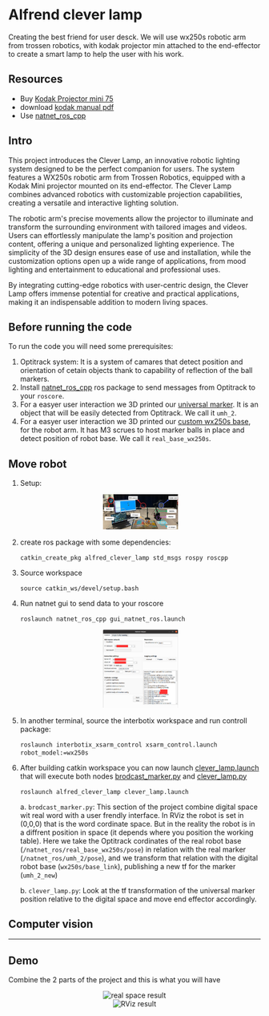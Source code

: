# AIfrend clever lamp
Creating the best friend for user desck. We will use wx250s robotic arm from trossen robotics, with kodak projector min attached to the end-effector to create a smart lamp to help the user with his work.

## Resources

- Buy [Kodak Projector mini 75](https://www.amazon.es/Proyector-ultraport%C3%A1til-pulgadas-recargable-integrado/dp/B078NCG82N/ref=sr_1_1_sspa?__mk_es_ES=%C3%85M%C3%85%C5%BD%C3%95%C3%91&crid=3S9FWZSE5RNKX&dib=eyJ2IjoiMSJ9.O8ucHWBeDVklyy4E2G41tBv8Ia-koCQlhFK2-Gaa-sfu27Qibdr6sjtje2vBBshUx0CzYE6RjgCFtxasghLWDDIU2orVaDq9UBfuy8Fgbt6y-cD9T7YY4B4xmdCXQINHssZoAu0IbHls-0fcyCdUTBtkNML2p2IcDDLb16Sl-fBh9IGZmtBXrpvIQOudGI3tpmXbGAN9PZPQL42tDny_-oY1NeIJ1Qwu9Nog4Lcj6VHFwG8UjK0ffjWMBQBGJ1QhjWz8JBp1HbcoFbzwWYb2BXxU-_6vTjoVKsnuKYXFLrc.HbABcLTElT1qpDQNPyOYGagCEX3jk-Wce0fHaSc58V8&dib_tag=se&keywords=kodak+projector&qid=1716604099&sprefix=kodak+projector%2Caps%2C132&sr=8-1-spons&sp_csd=d2lkZ2V0TmFtZT1zcF9hdGY&psc=1)
- download [kodak manual pdf](demos/kodak_manual.pdf)
- Use [natnet_ros_cpp](https://github.com/L2S-lab/natnet_ros_cpp)

## Intro

This project introduces the Clever Lamp, an innovative robotic lighting system designed to be the perfect companion for users. The system features a WX250s robotic arm from Trossen Robotics, equipped with a Kodak Mini projector mounted on its end-effector. The Clever Lamp combines advanced robotics with customizable projection capabilities, creating a versatile and interactive lighting solution.

The robotic arm's precise movements allow the projector to illuminate and transform the surrounding environment with tailored images and videos. Users can effortlessly manipulate the lamp's position and projection content, offering a unique and personalized lighting experience. The simplicity of the 3D design ensures ease of use and installation, while the customization options open up a wide range of applications, from mood lighting and entertainment to educational and professional uses.

By integrating cutting-edge robotics with user-centric design, the Clever Lamp offers immense potential for creative and practical applications, making it an indispensable addition to modern living spaces.

## Before running the code

To run the code you will need some prerequisites:

1. Optitrack system: It is a system of camares that detect position and orientation of cetain objects thank to capability of reflection of the ball markers.
2. Install [natnet_ros_cpp](https://github.com/L2S-lab/natnet_ros_cpp) ros package to send messages from Optitrack to your `roscore`.
3. For a easyer user interaction we 3D printed our [universal marker](https://github.com/IERoboticsAILab/3d_printing_designs/blob/main/files/optitrack/Universal_Marker_3.stl). It is an object that will be easily detected from Optitrack. We call it `umh_2`.
4. For a easyer user interaction we 3D printed our [custom wx250s base](https://github.com/IERoboticsAILab/3d_printing_designs/blob/main/files/WX-250_robot_garden/base/bottom_base_WX-250_for%20Optitrack.stl), for the robot arm. It has M3 scrues to host marker balls in place and detect position of robot base. We call it `real_base_wx250s`.

## Move robot

1. Setup:
    <div align="center">
    <img src="https://github.com/IERoboticsAILab/clever_lamp/blob/main/Videos_and_pictures/station_setup.png" alt="station setup" width="150">
    </div>

2. create ros package with some dependencies:

    ```
    catkin_create_pkg alfred_clever_lamp std_msgs rospy roscpp
    ```

3. Source workspace

    ```
    source catkin_ws/devel/setup.bash
    ```

4. Run natnet gui to send data to your roscore
    ```
    roslaunch natnet_ros_cpp gui_natnet_ros.launch
    ```

    <div align="center">
    <img src="https://github.com/IERoboticsAILab/clever_lamp/blob/main/Videos_and_pictures/natnet_setup.png" alt="natnet setup" width="150">
    </div>

5. In another terminal, source the interbotix workspace and run controll package:
    ```
    roslaunch interbotix_xsarm_control xsarm_control.launch robot_model:=wx250s
    ```

6. After building catkin workspace you can now launch [clever_lamp.launch](https://github.com/IERoboticsAILab/clever_lamp/blob/main/Alfred_clever_lamp/launch/clever_lamp.launch) that will execute both nodes [brodcast_marker.py](https://github.com/IERoboticsAILab/clever_lamp/blob/main/Alfred_clever_lamp/src/brodcast_marker.py) and [clever_lamp.py](https://github.com/IERoboticsAILab/clever_lamp/blob/main/Alfred_clever_lamp/src/clever_lamp.py)

    ```
    roslaunch alfred_clever_lamp clever_lamp.launch
    ```

    a. `brodcast_marker.py`: This section of the project combine digital space wit real word with a user frendly interface. In RViz the robot is set in (0,0,0) that is the word cordinate space. But in the reality the robot is in a diffrent position in space (it depends where you position the working table). Here we take the Optitrack cordinates of the real robot base (`/natnet_ros/real_base_wx250s/pose`) in relation with the real marker (`/natnet_ros/umh_2/pose`), and we transform that relation with the digital robot base (`wx250s/base_link`), publishing a new tf for the marker (`umh_2_new`)

    b. `clever_lamp.py`: Look at the tf transformation of the universal marker position relative to the digital space and move end effector accordingly.



## Computer vision


---

## Demo

Combine the 2 parts of the project and this is what you will have

<div align="center">
  <img src="https://github.com/IERoboticsAILab/clever_lamp/blob/main/Videos_and_pictures/demo1.gif" alt="real space result" width="250">
</div>

<div align="center">
  <img src="https://github.com/IERoboticsAILab/clever_lamp/blob/main/Videos_and_pictures/demo1RViz.gif" alt="RViz result" width="250">
</div>

